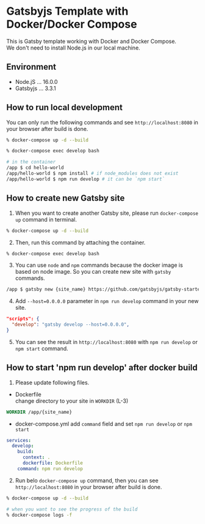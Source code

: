 # Gatsbyjs Template with Docker/Docker Compose

This is Gatsby template working with Docker and Docker Compose.  
We don't need to install Node.js in our local machine.

## Environment

- Node.jS ... 16.0.0
- Gatsbyjs ... 3.3.1

## How to run local development

You can only run the following commands and see `http://localhost:8080` in your browser after build is done.

```sh
% docker-compose up -d --build

% docker-compose exec develop bash

# in the container
/app $ cd hello-world
/app/hello-world $ npm install # if node_modules does not exist
/app/hello-world $ npm run develop # it can be `npm start`
```

## How to create new Gatsby site

1. When you want to create another Gatsby site, please run `docker-compose up` command in terminal.

```sh
% docker-compose up -d --build
```

2. Then, run this command by attaching the container.

```sh
% docker-compose exec develop bash
```

3. You can use `node` and `npm` commands because the docker image is based on node image. So you can create new site with `gatsby` commands.

```sh
/app $ gatsby new {site_name} https://github.com/gatsbyjs/gatsby-starter-hello-world
```

4. Add `--host=0.0.0.0` parameter in `npm run develop` command in your new site.

```json
"scripts": {
  "develop": "gatsby develop --host=0.0.0.0",
}
```

5. You can see the result in `http://localhost:8080` with `npm run develop` or `npm start` command.

## How to start 'npm run develop' after docker build

1. Please update following files.

- Dockerfile  
change directory to your site in `WORKDIR` (L-3)

```Dockerfile
WORKDIR /app/{site_name}
```

- docker-compose.yml
add `command` field and set `npm run develop` or `npm start`

```yml
services:
  develop:
    build:
      context: .
      dockerfile: Dockerfile
    command: npm run develop
```

2. Run belo `docker-compose up` command, then you can see `http://localhost:8080` in your browser after build is done.

```sh
% docker-compose up -d --build

# when you want to see the progress of the build
% docker-compose logs -f
```